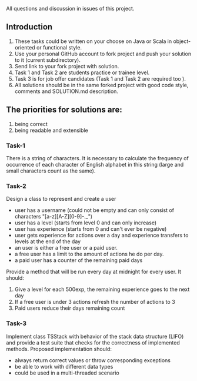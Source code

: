All questions and discussion in issues of this project.

## Introduction

1. These tasks could be written on your choose on Java or Scala in object-oriented or functional style.
2. Use your personal GitHub account to fork project and push your solution to it (current subdirectory).
3. Send link to your fork project with solution.
4. Task 1 and Task 2 are students practice or trainee level.
5. Task 3 is for job offer candidates (Task 1 and Task 2 are required too ).
6. All solutions should be in the same forked project with good code style, comments and SOLUTION.md description.



## The priorities for solutions are:
  1) being correct
  2) being readable and extensible




### Task-1

There is a string of characters. It is necessary to calculate the frequency of occurrence of each character of English alphabet in this string (large and small characters count as the same).



### Task-2

Design a class to represent and create a user
*  user has a username (could not be empty and can only consist of characters "[a-z][A-Z][0-9]-._")
*  user has a level (starts from level 0 and can only increase)
*  user has experience (starts from 0 and can't ever be negative)
*  user gets experience for actions over a day and experience transfers to levels at the end of the day
*  an user is either a free user or a paid user.
*  a free user has a limit to the amount of actions he do per day.
*  a paid user has a counter of the remaining paid days


Provide a method that will be run every day at midnight for every user. It should:
1.  Give a level for each 500exp, the remaining experience goes to the next day
2.  If a free user is under 3 actions refresh the number of actions to 3
3.  Paid users reduce their days remaining count


### Task-3

Implement class TSStack with behavior of the stack data structure (LIFO) and provide a test suite that checks for the correctness of implemented methods.
Proposed implementation should:
* always return correct values or throw corresponding exceptions 
* be able to work with different data types
* could be used in a multi-threaded scenario 
